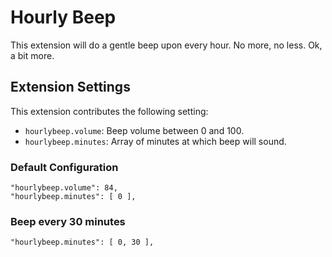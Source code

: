 Hourly Beep
===========

This extension will do a gentle beep upon every hour. No more, no less. Ok, a
bit more.


## Extension Settings

This extension contributes the following setting:

* `hourlybeep.volume`: Beep volume between 0 and 100.
* `hourlybeep.minutes`: Array of minutes at which beep will sound.


### Default Configuration

    "hourlybeep.volume": 84,
    "hourlybeep.minutes": [ 0 ],


### Beep every 30 minutes

    "hourlybeep.minutes": [ 0, 30 ],
